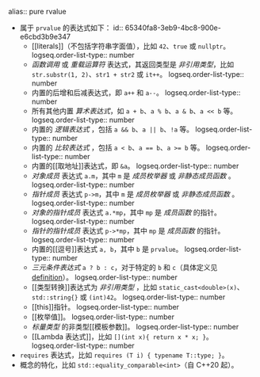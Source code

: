 alias:: pure rvalue

- 属于 `prvalue` 的表达式如下：
  id:: 65340fa8-3eb9-4bc8-900e-e6cbd3b9e347
	- [[literals]]（不包括字符串字面值），比如 `42`、`true` 或 `nullptr`。
	  logseq.order-list-type:: number
	- *函数调用* 或 *重载运算符* 表达式，其返回类型是 *非引用类型*，比如 `str.substr(1, 2)`、`str1 + str2` 或 `it++`。
	  logseq.order-list-type:: number
	- 内置的后增和后减表达式，即 `a++` 和 `a--`。
	  logseq.order-list-type:: number
	- 所有其他内置 *算术表达式*，如 `a + b`、`a % b`、`a & b`、`a << b` 等。
	  logseq.order-list-type:: number
	- 内置的 *逻辑表达式* ，包括 `a && b`、`a || b`、`!a` 等。
	  logseq.order-list-type:: number
	- 内置的 *比较表达式* ，包括 `a < b`、`a == b`、`a >= b` 等。
	  logseq.order-list-type:: number
	- 内置的[[取地址]]表达式，即 `&a`。
	  logseq.order-list-type:: number
	- *对象成员* 表达式 `a.m`，其中 `m` 是 *成员枚举器* 或 *非静态成员函数* 。
	  logseq.order-list-type:: number
	- *指针成员* 表达式 `p->m`，其中 `m` 是 *成员枚举器* 或 *非静态成员函数* 。
	  logseq.order-list-type:: number
	- *对象的指针成员* 表达式 `a.*mp`，其中 `mp` 是 *成员函数* 的指针。
	  logseq.order-list-type:: number
	- *指针的指针成员* 表达式 `p->*mp`，其中 `mp` 是 *成员函数* 的指针。
	  logseq.order-list-type:: number
	- 内置的[[逗号]]表达式 `a, b`，其中 `b` 是 `prvalue`。
	  logseq.order-list-type:: number
	- *三元条件表达式* `a ? b : c`，对于特定的 `b` 和 `c`（具体定义见[definition](https://en.cppreference.com/w/cpp/language/operator_other#Conditional_operator)）。
	  logseq.order-list-type:: number
	- [[类型转换]]表达式为 *非引用类型* ，比如 `static_cast<double>(x)`、`std::string{}` 或 `(int)42`。
	  logseq.order-list-type:: number
	- [[this]]指针。
	  logseq.order-list-type:: number
	- [[枚举值]]。
	  logseq.order-list-type:: number
	- *标量类型* 的非类型[[模板参数]]。
	  logseq.order-list-type:: number
	- [[Lambda 表达式]]，比如 `[](int x){ return x * x; }`。
	  logseq.order-list-type:: number
- `requires` 表达式，比如 `requires (T i) { typename T::type; }`。
- 概念的特化，比如 `std::equality_comparable<int>`（自 C++20 起）。